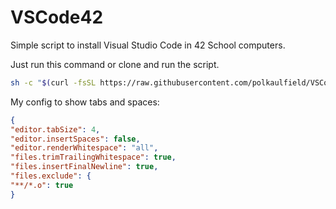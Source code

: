 # VSCode42
Simple script to install Visual Studio Code in 42 School computers.

Just run this command or clone and run the script.
```sh
sh -c "$(curl -fsSL https://raw.githubusercontent.com/polkaulfield/VSCode42/main/vscode42.sh)"
```
My config to show tabs and spaces:

```json
{
"editor.tabSize": 4,
"editor.insertSpaces": false,
"editor.renderWhitespace": "all",
"files.trimTrailingWhitespace": true,
"files.insertFinalNewline": true,
"files.exclude": {
"**/*.o": true
}
```
